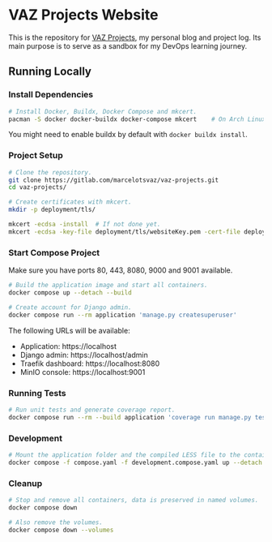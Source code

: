 # VAZ Projects Website
This is the repository for [VAZ Projects](https://vazprojects.com), my personal blog and project log. Its main purpose is to serve as a sandbox for my DevOps learning journey.



## Running Locally


### Install Dependencies
```sh
# Install Docker, Buildx, Docker Compose and mkcert.
pacman -S docker docker-buildx docker-compose mkcert	# On Arch Linux.
```

You might need to enable buildx by default with `docker buildx install`.


### Project Setup

```sh
# Clone the repository.
git clone https://gitlab.com/marcelotsvaz/vaz-projects.git
cd vaz-projects/

# Create certificates with mkcert.
mkdir -p deployment/tls/

mkcert -ecdsa -install	# If not done yet.
mkcert -ecdsa -key-file deployment/tls/websiteKey.pem -cert-file deployment/tls/website.crt localhost minio
```


### Start Compose Project
Make sure you have ports 80, 443, 8080, 9000 and 9001 available.
```sh
# Build the application image and start all containers.
docker compose up --detach --build

# Create account for Django admin.
docker compose run --rm application 'manage.py createsuperuser'
```

The following URLs will be available:
- Application: https://localhost
- Django admin: https://localhost/admin
- Traefik dashboard: https://localhost:8080
- MinIO console: https://localhost:9001


### Running Tests
```sh
# Run unit tests and generate coverage report.
docker compose run --rm --build application 'coverage run manage.py test && coverage report'
```


### Development
```sh
# Mount the application folder and the compiled LESS file to the container so you can make changes without rebuilding the image.
docker compose -f compose.yaml -f development.compose.yaml up --detach --build
```


### Cleanup
```sh
# Stop and remove all containers, data is preserved in named volumes.
docker compose down

# Also remove the volumes.
docker compose down --volumes
```